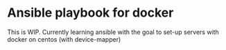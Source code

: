 # Ansible playbook for docker

This is WIP. Currently learning ansible with the goal to set-up servers with docker on centos (with device-mapper)
